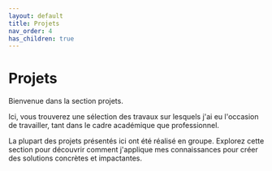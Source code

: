 ```yaml
---
layout: default
title: Projets
nav_order: 4
has_children: true
---
```


# Projets
Bienvenue dans la section projets. 

Ici, vous trouverez une sélection des travaux sur lesquels j'ai eu l'occasion de travailler, tant dans le cadre académique que professionnel.

La plupart des projets présentés ici ont été réalisé en groupe. Explorez cette section pour découvrir comment j'applique mes connaissances pour créer des solutions concrètes et impactantes.

